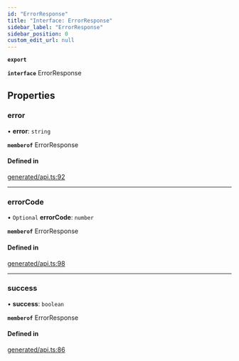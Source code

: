 ```yaml
---
id: "ErrorResponse"
title: "Interface: ErrorResponse"
sidebar_label: "ErrorResponse"
sidebar_position: 0
custom_edit_url: null
---
```


**`export`**

**`interface`** ErrorResponse

## Properties

### error

• **error**: `string`

**`memberof`** ErrorResponse

#### Defined in

[generated/api.ts:92](https://github.com/refinery-labs/lunasec-monorepo/blob/cbb354b/js/sdks/packages/tokenizer-sdk/src/generated/api.ts#L92)

___

### errorCode

• `Optional` **errorCode**: `number`

**`memberof`** ErrorResponse

#### Defined in

[generated/api.ts:98](https://github.com/refinery-labs/lunasec-monorepo/blob/cbb354b/js/sdks/packages/tokenizer-sdk/src/generated/api.ts#L98)

___

### success

• **success**: `boolean`

**`memberof`** ErrorResponse

#### Defined in

[generated/api.ts:86](https://github.com/refinery-labs/lunasec-monorepo/blob/cbb354b/js/sdks/packages/tokenizer-sdk/src/generated/api.ts#L86)
